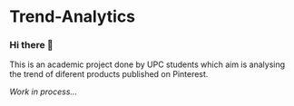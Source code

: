 # Trend-Analytics
### Hi there 👋
This is an academic project done by UPC students which aim is analysing the trend of diferent products published on Pinterest.

_Work in process..._
